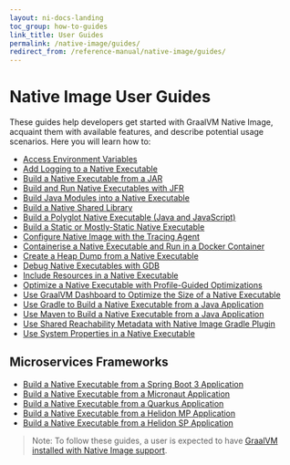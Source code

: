 ```yaml
---
layout: ni-docs-landing
toc_group: how-to-guides
link_title: User Guides
permalink: /native-image/guides/
redirect_from: /reference-manual/native-image/guides/
---
```


# Native Image User Guides

These guides help developers get started with GraalVM Native Image, acquaint them with available features, and describe potential usage scenarios. 
Here you will learn how to:

- [Access Environment Variables](access-environment-variables.md)
- [Add Logging to a Native Executable](add-logging-to-native-executable.md)
- [Build a Native Executable from a JAR](build-native-executable-from-jar.md)
- [Build and Run Native Executables with JFR](build-and-run-native-executable-with-jfr.md)
- [Build Java Modules into a Native Executable](build-java-module-app-aot.md)
- [Build a Native Shared Library](build-native-shared-library.md)
- [Build a Polyglot Native Executable (Java and JavaScript)](build-polyglot-native-executable.md)
- [Build a Static or Mostly-Static Native Executable](build-static-and-mostly-static-executable.md)
- [Configure Native Image with the Tracing Agent](build-with-reflection.md)
- [Containerise a Native Executable and Run in a Docker Container](containerise-native-executable-with-docker.md)
- [Create a Heap Dump from a Native Executable](create-heap-dump-from-native-executable.md)
- [Debug Native Executables with GDB](debug-native-executables-with-gdb.md)
- [Include Resources in a Native Executable](include-resources.md)
- [Optimize a Native Executable with Profile-Guided Optimizations](optimize-native-executable-with-pgo.md)
- [Use GraalVM Dashboard to Optimize the Size of a Native Executable](use-graalvm-dashboard.md)
- [Use Gradle to Build a Native Executable from a Java Application](use-native-image-gradle-plugin.md)
- [Use Maven to Build a Native Executable from a Java Application](use-native-image-maven-plugin.md)
- [Use Shared Reachability Metadata with Native Image Gradle Plugin](use-reachability-metadata-repository-gradle.md)
- [Use System Properties in a Native Executable](use-system-properties.md)

## Microservices Frameworks

- <a href="https://docs.spring.io/spring-boot/docs/3.0.0/reference/htmlsingle/#native-image.developing-your-first-application" target="_blank">Build a Native Executable from a Spring Boot 3 Application</a>
- <a href="https://guides.micronaut.io/latest/micronaut-creating-first-graal-app.html" target="_blank">Build a Native Executable from a Micronaut Application</a>
- <a href="https://quarkus.io/guides/building-native-image" target="_blank">Build a Native Executable from a Quarkus Application</a>
- <a href="https://helidon.io/docs/v3/#/mp/guides/graalnative" target="_blank">Build a Native Executable from a Helidon MP Application</a>
- <a href="https://helidon.io/docs/v3/#/se/guides/graalnative" target="_blank">Build a Native Executable from a Helidon SP Application</a>

> Note: To follow these guides, a user is expected to have [GraalVM installed with Native Image support](../README.md#install-native-image). 